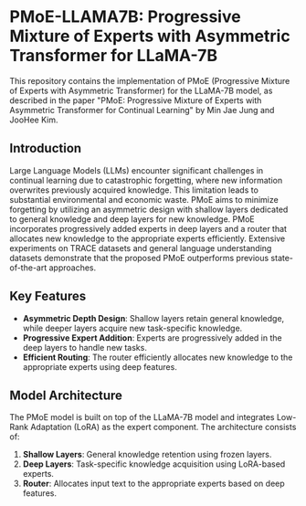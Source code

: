 # PMoE-LLAMA7B: Progressive Mixture of Experts with Asymmetric Transformer for LLaMA-7B

This repository contains the implementation of PMoE (Progressive Mixture of Experts with Asymmetric Transformer) for the LLaMA-7B model, as described in the paper "PMoE: Progressive Mixture of Experts with Asymmetric Transformer for Continual Learning" by Min Jae Jung and JooHee Kim.

## Introduction

Large Language Models (LLMs) encounter significant challenges in continual learning due to catastrophic forgetting, where new information overwrites previously acquired knowledge. This limitation leads to substantial environmental and economic waste. PMoE aims to minimize forgetting by utilizing an asymmetric design with shallow layers dedicated to general knowledge and deep layers for new knowledge. PMoE incorporates progressively added experts in deep layers and a router that allocates new knowledge to the appropriate experts efficiently. Extensive experiments on TRACE datasets and general language understanding datasets demonstrate that the proposed PMoE outperforms previous state-of-the-art approaches.

## Key Features

- **Asymmetric Depth Design**: Shallow layers retain general knowledge, while deeper layers acquire new task-specific knowledge.
- **Progressive Expert Addition**: Experts are progressively added in the deep layers to handle new tasks.
- **Efficient Routing**: The router efficiently allocates new knowledge to the appropriate experts using deep features.

## Model Architecture

The PMoE model is built on top of the LLaMA-7B model and integrates Low-Rank Adaptation (LoRA) as the expert component. The architecture consists of:

1. **Shallow Layers**: General knowledge retention using frozen layers.
2. **Deep Layers**: Task-specific knowledge acquisition using LoRA-based experts.
3. **Router**: Allocates input text to the appropriate experts based on deep features.
